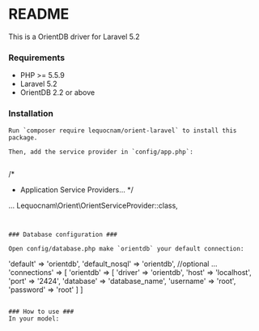 # README #

This is a OrientDB driver for Laravel 5.2

### Requirements ###

* PHP >= 5.5.9
* Laravel 5.2
* OrientDB 2.2 or above

### Installation ###

```
Run `composer require lequocnam/orient-laravel` to install this package.

Then, add the service provider in `config/app.php`:


```

/*
 * Application Service Providers...
 */

...
Lequocnam\Orient\OrientServiceProvider::class,
```


### Database configuration ###

Open config/database.php make `orientdb` your default connection:

```

'default' => 'orientdb',
'default_nosql' => 'orientdb', //optional
...
'connections' => [
    'orientdb' => [
        'driver' => 'orientdb',
        'host'   => 'localhost',
        'port'   => '2424',
        'database' => 'database_name',
        'username' => 'root',
        'password' => 'root'
    ]
]
```

### How to use ###
In your model:

```

<?php

namespace App;

use Lequocnam\Orient\Eloquent\Model;
use Lequocnam\Orient\Eloquent\SoftDeletes;

class Animal extends Model
{
    use SoftDeletes;

    ...
}

```


### Current Features ###

* Basic CRUD similar Eloquent Model
* SoftDeletes
* Transaction (Don't support nested transactions)

### Upcomming Features ###

* Relationships (HasOne, HasMany, BelongsTo, ...)
* Prevent SQL Injection
